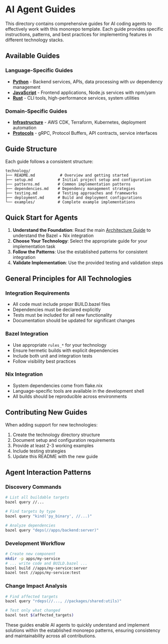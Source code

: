 # AI Agent Guides

This directory contains comprehensive guides for AI coding agents to effectively work with this monorepo template. Each guide provides specific instructions, patterns, and best practices for implementing features in different technology stacks.

## Available Guides

### Language-Specific Guides
- **[Python](python/)** - Backend services, APIs, data processing with uv dependency management
- **[JavaScript](javascript/)** - Frontend applications, Node.js services with npm/yarn
- **[Rust](rust/)** - CLI tools, high-performance services, system utilities

### Domain-Specific Guides  
- **[Infrastructure](infrastructure/)** - AWS CDK, Terraform, Kubernetes, deployment automation
- **[Protocols](protocols/)** - gRPC, Protocol Buffers, API contracts, service interfaces

## Guide Structure

Each guide follows a consistent structure:

```
technology/
├── README.md           # Overview and getting started
├── setup.md           # Initial project setup and configuration
├── patterns.md        # Common implementation patterns
├── dependencies.md    # Dependency management strategies
├── testing.md         # Testing approaches and frameworks
├── deployment.md      # Build and deployment configurations
└── examples/          # Complete example implementations
```

## Quick Start for Agents

1. **Understand the Foundation**: Read the main [Architecture Guide](../../ARCHITECTURE.md) to understand the Bazel + Nix integration
2. **Choose Your Technology**: Select the appropriate guide for your implementation task
3. **Follow the Patterns**: Use the established patterns for consistent integration
4. **Validate Implementation**: Use the provided testing and validation steps

## General Principles for All Technologies

### Integration Requirements
- All code must include proper BUILD.bazel files
- Dependencies must be declared explicitly
- Tests must be included for all new functionality
- Documentation should be updated for significant changes

### Bazel Integration
- Use appropriate `rules_*` for your technology
- Ensure hermetic builds with explicit dependencies  
- Include both unit and integration tests
- Follow visibility best practices

### Nix Integration
- System dependencies come from flake.nix
- Language-specific tools are available in the development shell
- All builds should be reproducible across environments

## Contributing New Guides

When adding support for new technologies:

1. Create the technology directory structure
2. Document setup and configuration requirements
3. Provide at least 2-3 working examples
4. Include testing strategies
5. Update this README with the new guide

## Agent Interaction Patterns

### Discovery Commands
```bash
# List all buildable targets
bazel query //...

# Find targets by type
bazel query "kind('py_binary', //...)"

# Analyze dependencies
bazel query "deps(//apps/backend:server)"
```

### Development Workflow
```bash
# Create new component
mkdir -p apps/my-service
# ... write code and BUILD.bazel ...
bazel build //apps/my-service:server
bazel test //apps/my-service:test
```

### Change Impact Analysis
```bash
# Find affected targets
bazel query "rdeps(//..., //packages/shared:utils)"

# Test only what changed
bazel test $(affected_targets)
```

These guides enable AI agents to quickly understand and implement solutions within the established monorepo patterns, ensuring consistency and maintainability across all contributions.